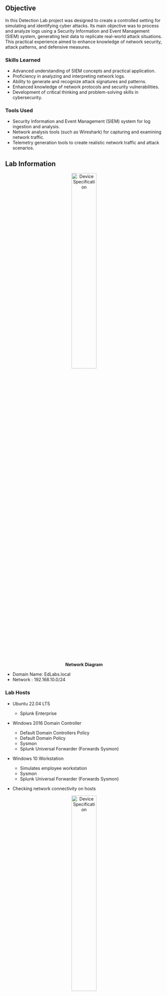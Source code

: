 ## Objective

In this Detection Lab project was designed to create a controlled setting for simulating and identifying cyber attacks. Its main objective was to process and analyze logs using a Security Information and Event Management (SIEM) system, generating test data to replicate real-world attack situations. This practical experience aimed to enhance knowledge of network security, attack patterns, and defensive measures.

### Skills Learned

- Advanced understanding of SIEM concepts and practical application.
- Proficiency in analyzing and interpreting network logs.
- Ability to generate and recognize attack signatures and patterns.
- Enhanced knowledge of network protocols and security vulnerabilities.
- Development of critical thinking and problem-solving skills in cybersecurity.

### Tools Used

- Security Information and Event Management (SIEM) system for log ingestion and analysis.
- Network analysis tools (such as Wireshark) for capturing and examining network traffic.
- Telemetry generation tools to create realistic network traffic and attack scenarios.

## Lab Information

<p align="center">
<img src="https://imgur.com/E8IGcV1.png" height="40%" width="40%" alt="Device Specification"/>
<br/>
<b>Network Diagram</b>
<br/>

- Domain Name: EdLabs.local
- Network : 192.168.10.0/24
 
### Lab Hosts

- Ubuntu 22.04 LTS
  - Splunk Enterprise
- Windows 2016 Domain Controller  
  - Default Domain Controllers Policy
  - Default Domain Policy
  - Sysmon  
  - Splunk Universal Forwarder (Forwards Sysmon)
- Windows 10 Workstation
  - Simulates employee workstation
  - Sysmon  
  - Splunk Universal Forwarder (Forwards Sysmon)  

- Checking network connectivity on hosts
<p align="center">
<img src="https://imgur.com/E8IGcV1.png" height="40%" width="40%" alt="Device Specification"/>
<br/>

- Generate traffic
<p align="center">
<img src="https://imgur.com/E8IGcV1.png" height="40%" width="40%" alt="Device Specification"/>
<br/>

- SIEM's log ingestion and analysis
<p align="center">
<img src="https://imgur.com/E8IGcV1.png" height="40%" width="40%" alt="Device Specification"/>
<br/>

- Wireshark's network capture
<p align="center">
<img src="https://imgur.com/E8IGcV1.png" height="40%" width="40%" alt="Device Specification"/>
<br/>

## Outcome
- Talk about what you achieved, attach screenshots.

## Acknowledgements
- [Splunk](https://www.splunk.com)
  
